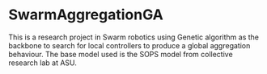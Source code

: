 # SwarmAggregationGA
This is a research project in Swarm robotics using Genetic algorithm as the backbone to search for local controllers to produce a global aggregation behaviour. The base model used is the SOPS model from collective research lab at ASU.
